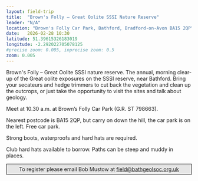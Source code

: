 ```yaml
---
layout: field-trip
title:  "Brown's Folly – Great Oolite SSSI Nature Reserve"
leader: "N/A"
location: "Brown's Folly Car Park, Bathford, Bradford-on-Avon BA15 2QP"
date:   2026-02-28 10:30
latitude: 51.39615326183019
longitude: -2.292022705078125
#precise zoom: 0.005, inprecise zoom: 0.5
zoom: 0.005
---
```

Brown's Folly – Great Oolite SSSI nature reserve. The annual, morning clear-up of the Great oolite exposures on the SSSI reserve, near Bathford. Bring your secateurs and hedge trimmers to cut back the vegetation and clean up the outcrops, or just take the opportunity to visit the sites and talk about geology.

Meet at 10.30 a.m. at Brown’s Folly Car Park (G.R. ST 798663).

Nearest postcode is BA15 2QP, but carry on down the hill, the car park is on the left.  Free car park.

Strong boots, waterproofs and hard hats are required.

Club hard hats available to borrow. Paths can be steep and muddy in places.

<div style="    border: 1px solid black;
    padding: 5px;
    background-color: #e5e5e5;
    max-width: 600px;
    text-align: center;
    margin: auto; margin-bottom: 20px;">To register please email Bob Mustow at <a href="mailto:field@bathgeolsoc.org.uk">field@bathgeolsoc.org.uk</a></div>